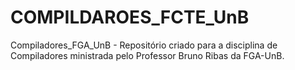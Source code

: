 # COMPILDAROES_FCTE_UnB
Compiladores_FGA_UnB - Repositório criado para a disciplina de Compiladores ministrada pelo Professor Bruno Ribas da FGA-UnB.
